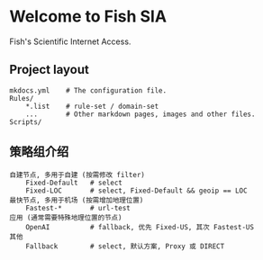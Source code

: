 # Welcome to Fish SIA

Fish's Scientific Internet Access.

## Project layout

    mkdocs.yml    # The configuration file.
    Rules/
        *.list    # rule-set / domain-set
        ...       # Other markdown pages, images and other files.
    Scripts/

## 策略组介绍

    自建节点, 多用于自建 (按需修改 filter)
        Fixed-Default   # select
        Fixed-LOC       # select, Fixed-Default && geoip == LOC
    最快节点, 多用于机场 (按需增加地理位置)
        Fastest-*       # url-test
    应用 (通常需要特殊地理位置的节点)
        OpenAI          # fallback, 优先 Fixed-US, 其次 Fastest-US
    其他
        Fallback        # select, 默认方案, Proxy 或 DIRECT
